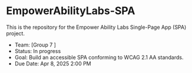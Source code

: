 # EmpowerAbilityLabs-SPA
This is the repository for the Empower Ability Labs Single-Page App (SPA) project.  
- Team: [Group 7 ]
- Status: In progress
- Goal: Build an accessible SPA conforming to WCAG 2.1 AA standards.
- Due Date: Apr 8, 2025 2:00 PM
